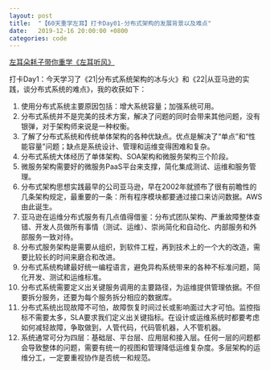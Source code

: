 ```yaml
---
layout: post
title:  "【60天重学左耳】打卡Day01-分布式架构的发展背景以及难点"
date:   2019-12-16 20:00:00 +0800
categories: code
---
```


[左耳朵耗子带你重学《左耳听风》](https://time.geekbang.org/column/article/177414?utm_term=zeusL3AA0&utm_source=wechat&utm_medium=chongxuedaka)

打卡Day1：今天学习了《21\|分布式系统架构的冰与火》和《22\|从亚马逊的实践，谈分布式系统的难点》，我的收获如下：

1. 使用分布式系统主要原因包括：增大系统容量；加强系统可用。
2. 分布式系统并不是完美的技术方案，解决了问题的同时会带来其他问题，没有银弹，对于架构师来说是一种权衡。
3. 了解了分布式系统和传统单体架构的各种优缺点。优点是解决了“单点”和“性能容量”问题；缺点是系统设计、管理和运维变得困难和复杂。
4. 分布式系统大体经历了单体架构、SOA架构和微服务架构三个阶段。
5. 微服务架构需要好的微服务PaaS平台来支撑，简化集成测试、运维和服务管理。
6. 分布式架构思想实践最早的公司亚马逊，早在2002年就颁布了很有前瞻性的几条架构规定，最重要的一条：所有程序模块都要通过接口来访问数据。AWS由此诞生。
7. 亚马逊在运维分布式服务有几点值得借鉴：分布式团队架构、严重故障整体查错、开发人员做所有事情（测试、运维）、崇尚简化和自动化、内部服务和外部服务一致对待。
8. 分布式服务架构是需要从组织，到软件工程，再到技术上的一个大的改造，需要比较长的时间来磨合和改进。
9. 分布式系统构建最好统一编程语言，避免异构系统带来的各种不标准问题，简化开发、测试和运维标准。
10. 分布式系统需要定义出关键服务调用的主要路径，为运维提供管理依据。不但要拆分服务，还要为每个服务拆分相应的数据库。
11. 分布式系统出现故障不可怕，故障恢复时间过长或影响面过大才可怕。监控指标不需要太多，SLA要求我们定义出关键指标。在设计或运维系统时都要考虑如何减轻故障，争取做到，人管代码，代码管机器，人不管机器。
12. 系统通常可分为四层：基础层、平台层、应用层和接入层。任何一层的问题都会导致整体的问题，需要有统一的视图和管理降低运维复杂度。多层架构的运维分工，一定要重视协作是否统一和规范。


